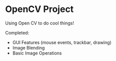 # OpenCV Project
Using Open CV to do cool things!

Completed:
- GUI Features (mouse events, trackbar, drawing)
- Image Blending 
- Basic Image Operations 
